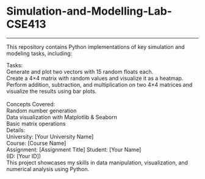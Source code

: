 # Simulation-and-Modelling-Lab-CSE413
----------------------------------------
This repository contains Python implementations of key simulation and modeling tasks, including: <br/>

Tasks:<br/>
Generate and plot two vectors with 15 random floats each.<br/>
Create a 4×4 matrix with random values and visualize it as a heatmap.<br/>
Perform addition, subtraction, and multiplication on two 4×4 matrices and visualize the results using bar plots.<br/><br/>
Concepts Covered:<br/>
Random number generation<br/>
Data visualization with Matplotlib & Seaborn<br/>
Basic matrix operations<br/>
Details:<br/>
University: [Your University Name]<br/>
Course: [Course Name]<br/>
Assignment: [Assignment Title]
Student: [Your Name]<br/>
(ID: [Your ID])<br/>
This project showcases my skills in data manipulation, visualization, and numerical analysis using Python.

